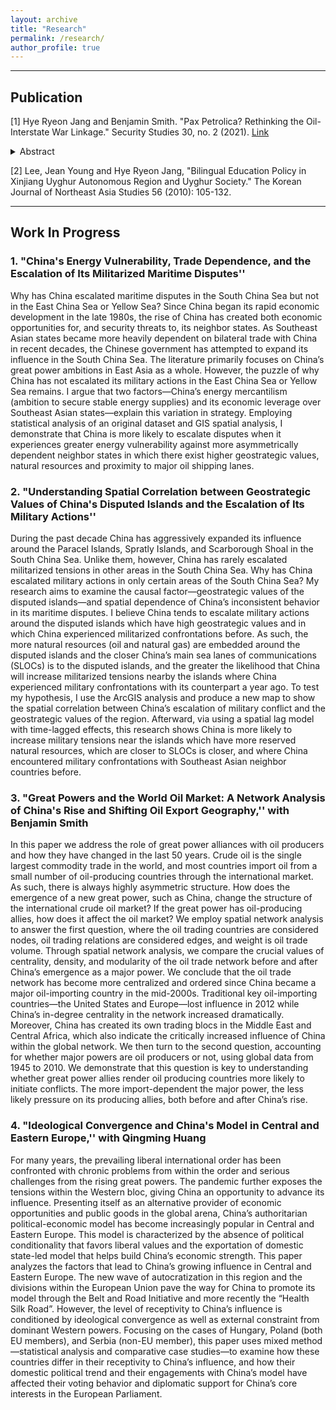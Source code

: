 ```yaml
---
layout: archive
title: "Research"
permalink: /research/
author_profile: true
---
```


<!--{% include base_path %}

{% for post in site.publications reversed %}
  {% include archive-single.html %}
{% endfor %}
-->



------------------------------------------------------------------------------

## Publication
[1] Hye Ryeon Jang and Benjamin Smith. "Pax Petrolica? Rethinking the Oil-Interstate War Linkage." Security Studies 30, no. 2 (2021). [Link](https://urldefense.proofpoint.com/v2/url?u=http-3A__url310.tandfonline.com_ls_click-3Fupn-3Dodl8Fji2pFaByYDqV3bjGMQo8st9of2228V6AcSFNq3t86qU90pAx-2D2BEad4OTI0D6Lc379YiDwigZRCePmEB4FzB0xC3-2D2Fo4jBeP0nUd-2D2F3Sbw-2D3DBP3c-5FqKca3fVHXvtkYx9Wd57kgnMhnpMFV8mCNniaXicoNvV3jeggredG4Xkrl9tzKEC8NNBm4BWyk4oyBG4S-2D2BjSoMZwa9k8Tj1gYEOBkbA8UvNETExI5DRf1JeZZg-2D2Bv0CCvk6tkzAD5BUp3CSFKAMhEeB6ahAL972oVWNJVn5AfcqFQI4j920B5l8U5EGhM6tncVdz6tv6ItsuXGahXNHQoyXm1eZ2L1RzIgx1xlxW08eCvZ2PgsDn1YOyWmniM9MirTm0DISb2LaRfT1IO6EoN5zw-2D3D-2D3D&d=DwMFaQ&c=sJ6xIWYx-zLMB3EPkvcnVg&r=cIhTJbqz69Euk-2BE3Fivg&m=E7qaS02RTRuzlLrLEZYvJVdE806YDh2s0yRJP41MM3I&s=zm6HqESvwUZmSZxnpK_hJ2xLKR9JU_z3MxM2sVYnuaM&e=)
<details><summary>Abstract</summary>
<p>
In the last decade resource curse scholars have argued widely that oil-rich countries are more likely to initiate armed disputes with their neighbors. In this essay, we argue that the evidence points toward oil peace, not conflict, as a function of both domestic and international factors. We draw on analyses of our own dataset and two from past studies to show that the data is more supportive of petro-peace than of petro-aggression. We also demonstrate that the Iran–Iraq War is singularly responsible for what was believed to have been a radical-petro-aggression effect globally. We conclude that, to the extent that evidence suggests a trend, it is more likely for a Pax Petrolica. 
</p>
</details>

[2] Lee, Jean Young and Hye Ryeon Jang, "Bilingual Education Policy in Xinjiang Uyghur Autonomous Region and Uyghur Society." The Korean Journal of Northeast Asia Studies 56 (2010): 105-132.

------------------------------------------------------------------------------
## Work In Progress

### 1. "China's Energy Vulnerability, Trade Dependence, and the Escalation of Its Militarized Maritime Disputes'' 
Why has China escalated maritime disputes in the South China Sea but not in the East China Sea or Yellow Sea? Since China began its rapid economic development in the late 1980s, the rise of China has created both economic opportunities for, and security threats to, its neighbor states. As Southeast Asian states became more heavily dependent on bilateral trade with China in recent decades, the Chinese government has attempted to expand its influence in the South China Sea. The literature primarily focuses on China’s great power ambitions in East Asia as a whole. However, the puzzle of why China has not escalated its military actions in the East China Sea or Yellow Sea remains. I argue that two factors—China’s energy mercantilism (ambition to secure stable energy supplies) and its economic leverage over Southeast Asian states—explain this variation in strategy. Employing statistical analysis of an original dataset and GIS spatial analysis, I demonstrate that China is more likely to escalate disputes when it experiences greater energy vulnerability against more asymmetrically dependent neighbor states in which there exist higher geostrategic values, natural resources and proximity to major oil shipping lanes. 

### 2. "Understanding Spatial Correlation between Geostrategic Values of China's Disputed Islands and the Escalation of Its Military Actions'' 
During the past decade China has aggressively expanded its influence around the Paracel Islands, Spratly Islands, and Scarborough Shoal in the South China Sea. Unlike them, however, China has rarely escalated militarized tensions in other areas in the South China Sea. Why has China escalated military actions in only certain areas of the South China Sea? My research aims to examine the causal factor—geostrategic values of the disputed islands—and spatial dependence of China’s inconsistent behavior in its maritime disputes. I believe China tends to escalate military actions around the disputed islands which have high geostrategic values and in which China experienced militarized confrontations before. As such, the more natural resources (oil and natural gas) are embedded around the disputed islands and the closer China’s main sea lanes of communications (SLOCs) is to the disputed islands, and the greater the likelihood that China will increase militarized tensions nearby the islands where China experienced military confrontations with its counterpart a year ago. To test my hypothesis, I use the ArcGIS analysis and produce a new map to show the spatial correlation between China’s escalation of military conflict and the geostrategic values of the region. Afterward, via using a spatial lag model with time-lagged effects, this research shows China is more likely to increase military tensions near the islands which have more reserved natural resources, which are closer to SLOCs is closer, and where China encountered military confrontations with Southeast Asian neighbor countries before.    

### 3. "Great Powers and the World Oil Market: A Network Analysis of China's Rise and Shifting Oil Export Geography,'' with Benjamin Smith
In this paper we address the role of great power alliances with oil producers and how they have changed in the last 50 years. Crude oil is the single largest commodity trade in the world, and most countries import oil from a small number of oil-producing countries through the international market. As such, there is always highly asymmetric structure. How does the emergence of a new great power, such as China, change the structure of the international crude oil market? If the great power has oil-producing allies, how does it affect the oil market? We employ spatial network analysis to answer the first question, where the oil trading countries are considered nodes, oil trading relations are considered edges, and weight is oil trade volume. Through spatial network analysis, we compare the crucial values of centrality, density, and modularity of the oil trade network before and after China’s emergence as a major power. We conclude that the oil trade network has become more centralized and ordered since China became a major oil-importing country in the mid-2000s. Traditional key oil-importing countries—the United States and Europe—lost influence in 2012 while China’s in-degree centrality in the network increased dramatically. Moreover, China has created its own trading blocs in the Middle East and Central Africa, which also indicate the critically increased influence of China within the global network. We then turn to the second question, accounting for whether major powers are oil producers or not, using global data from 1945 to 2010. We demonstrate that this question is key to understanding whether great power allies render oil producing countries more likely to initiate conflicts. The more import-dependent the major power, the less likely pressure on its producing allies, both before and after China’s rise.

### 4. "Ideological Convergence and China's Model in Central and Eastern Europe,'' with Qingming Huang
For many years, the prevailing liberal international order has been confronted with chronic problems from within the order and serious challenges from the rising great powers. The pandemic further exposes the tensions within the Western bloc, giving China an opportunity to advance its influence. Presenting itself as an alternative provider of economic opportunities and public goods in the global arena, China’s authoritarian political-economic model has become increasingly popular in Central and Eastern Europe. This model is characterized by the absence of political conditionality that favors liberal values and the exportation of domestic state-led model that helps build China’s economic strength. This paper analyzes the factors that lead to China’s growing influence in Central and Eastern Europe. The new wave of autocratization in this region and the divisions within the European Union pave the way for China to promote its model through the Belt and Road Initiative and more recently the “Health Silk Road”. However, the level of receptivity to China’s influence is conditioned by ideological convergence as well as external constraint from dominant Western powers. Focusing on the cases of Hungary, Poland (both EU members), and Serbia (non-EU member), this paper uses mixed method—statistical analysis and comparative case studies—to examine how these countries differ in their receptivity to China’s influence, and how their domestic political trend and their engagements with China’s model have affected their voting behavior and diplomatic support for China’s core interests in the European Parliament.
